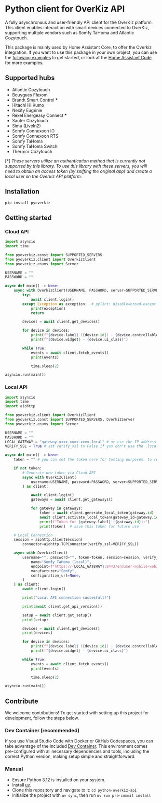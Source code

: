 # Python client for OverKiz API

A fully asynchronous and user-friendly API client for the OverKiz platform. This client enables interaction with smart devices connected to OverKiz, supporting multiple vendors such as Somfy TaHoma and Atlantic Cozytouch.

This package is mainly used by Home Assistant Core, to offer the Overkiz integration. If you want to use this package in your own project, you can use the [following examples](#getting-started) to get started, or look at the [Home Assistant Code](https://github.com/home-assistant/core/tree/dev/homeassistant/components/overkiz) for more examples.

## Supported hubs

- Atlantic Cozytouch
- Bouygues Flexom
- Brandt Smart Control **\***
- Hitachi Hi Kumo
- Nexity Eugénie
- Rexel Energeasy Connect **\***
- Sauter Cozytouch
- Simu (LiveIn2)
- Somfy Connexoon IO
- Somfy Connexoon RTS
- Somfy TaHoma
- Somfy TaHoma Switch
- Thermor Cozytouch

\[*] _These servers utilize an authentication method that is currently not supported by this library. To use this library with these servers, you will need to obtain an access token (by sniffing the original app) and create a local user on the Overkiz API platform._

## Installation

```bash
pip install pyoverkiz
```

## Getting started


### Cloud API

```python
import asyncio
import time

from pyoverkiz.const import SUPPORTED_SERVERS
from pyoverkiz.client import OverkizClient
from pyoverkiz.enums import Server

USERNAME = ""
PASSWORD = ""

async def main() -> None:
    async with OverkizClient(USERNAME, PASSWORD, server=SUPPORTED_SERVERS[Server.SOMFY_EUROPE]) as client:
        try:
            await client.login()
        except Exception as exception:  # pylint: disable=broad-except
            print(exception)
            return

        devices = await client.get_devices()

        for device in devices:
            print(f"{device.label} ({device.id}) - {device.controllable_name}")
            print(f"{device.widget} - {device.ui_class}")

        while True:
            events = await client.fetch_events()
            print(events)

            time.sleep(2)

asyncio.run(main())
```

### Local API

```python
import asyncio
import time
import aiohttp

from pyoverkiz.client import OverkizClient
from pyoverkiz.const import SUPPORTED_SERVERS, OverkizServer
from pyoverkiz.enums import Server

USERNAME = ""
PASSWORD = ""
LOCAL_GATEWAY = "gateway-xxxx-xxxx-xxxx.local" # or use the IP address of your gateway
VERIFY_SSL = True # set verify_ssl to False if you don't use the .local hostname

async def main() -> None:
    token = "" # you can set the token here for testing purposes, to re-use an earlier generated token

    if not token:
        # Generate new token via Cloud API
        async with OverkizClient(
            username=USERNAME, password=PASSWORD, server=SUPPORTED_SERVERS[Server.SOMFY_EUROPE]
        ) as client:

            await client.login()
            gateways = await client.get_gateways()

            for gateway in gateways:
                token = await client.generate_local_token(gateway.id)
                await client.activate_local_token(gateway_id=gateway.id, token=token, label="Home Assistant/local-dev")
                print(f"Token for {gateway.label} ({gateway.id}):")
                print(token)  # save this token for future use

    # Local Connection
    session = aiohttp.ClientSession(
        connector=aiohttp.TCPConnector(verify_ssl=VERIFY_SSL))

    async with OverkizClient(
        username="", password="", token=token, session=session, verify_ssl=VERIFY_SSL, server=OverkizServer(
            name="Somfy TaHoma (local)",
            endpoint=f"https://{LOCAL_GATEWAY}:8443/enduser-mobile-web/1/enduserAPI/",
            manufacturer="Somfy",
            configuration_url=None,
        )
    ) as client:
        await client.login()

        print("Local API connection succesfull!")

        print(await client.get_api_version())

        setup = await client.get_setup()
        print(setup)

        devices = await client.get_devices()
        print(devices)

        for device in devices:
            print(f"{device.label} ({device.id}) - {device.controllable_name}")
            print(f"{device.widget} - {device.ui_class}")

        while True:
            events = await client.fetch_events()
            print(events)

            time.sleep(2)

asyncio.run(main())
```

## Contribute

We welcome contributions! To get started with setting up this project for development, follow the steps below.

### Dev Container (recommended)

If you use Visual Studio Code with Docker or GitHub Codespaces, you can take advantage of the included [Dev Container](https://code.visualstudio.com/docs/devcontainers/containers). This environment comes pre-configured with all necessary dependencies and tools, including the correct Python version, making setup simple and straightforward.

### Manual

- Ensure Python 3.12 is installed on your system.
- Install [uv](https://docs.astral.sh/uv/getting-started/installation).
- Clone this repository and navigate to it: `cd python-overkiz-api`
- Initialize the project with `uv sync`, then run `uv run pre-commit install`
